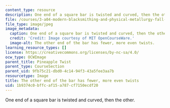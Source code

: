 ```yaml
---
content_type: resource
description: One end of a square bar is twisted and curved, then the other.
file: /courses/3-a04-modern-blacksmithing-and-physical-metallurgy-fall-2008/1b9374c0bffcaf15a787cf7150ecdf20_104.jpg
file_type: image/jpeg
image_metadata:
  caption: One end of a square bar is twisted and curved, then the other.
  credit: 'Credit: Image courtesy of MIT OpenCourseWare.'
  image-alt: The other end of the bar has fewer, more even twists.
learning_resource_types: []
license: https://creativecommons.org/licenses/by-nc-sa/4.0/
ocw_type: OCWImage
parent_title: Pineapple Twist
parent_type: CourseSection
parent_uid: 9fb75c21-dbd0-4c14-94f3-43a5fee3aa7b
resourcetype: Image
title: The other end of the bar has fewer, more even twists
uid: 1b9374c0-bffc-af15-a787-cf7150ecdf20
---
```

One end of a square bar is twisted and curved, then the other.